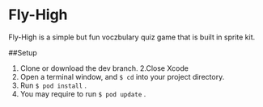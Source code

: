 # Fly-High
Fly-High is a simple but fun voczbulary quiz game that is built in sprite kit.

##Setup
1. Clone or download the dev branch.
2.Close Xcode
3. Open a terminal window, and ```$ cd``` into your project directory.
4. Run ```$ pod install``` .
5. You may require to run ```$ pod update``` .
